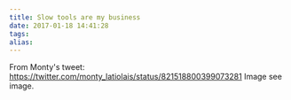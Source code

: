 ```yaml
---
title: Slow tools are my business
date: 2017-01-18 14:41:28
tags:
alias:
---
```


From Monty's tweet: https://twitter.com/monty_latiolais/status/821518800399073281
 Image see image.
